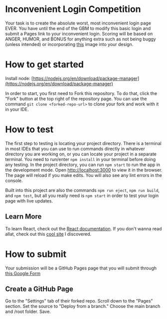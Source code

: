 # Inconvenient Login Competition

Your task is to create the absolute worst, most inconvenient login page EVER. You have until the end of the GBM to modify this basic login and submit a Pages link to your inconvenient login. Scoring will be based on ANGER, HUMOR, and BONUS for anything extra such as not being buggy (unless intended) or incorporating [this](https://avatars.githubusercontent.com/u/77300333?v=4) image into your design.

# How to get started

Install node: [https://nodejs.org/en/download/package-manager](https://nodejs.org/en/download/package-manager)

In order to start, you first need to Fork this repository. To do that, click the "Fork" button at the top right of the repository page. You can use the command `git clone <forked-repo-url>` to clone your fork and work with it in your IDE.

# How to test

The first step to testing is locating your project directory. There is a terminal in most IDEs that you can use to run commands directly in whatever directory you are working on, or you can locate your project in a separate terminal. You need to run/enter `npm install` in your terminal before doing any testing. In the project directory, you can run `npm start` to run the app in the development mode. Open [http://localhost:3000](http://localhost:3000) to view it in the browser. The page will reload if you make edits. You will also see any lint errors in the console.

Built into this project are also the commands `npm run eject`, `npm run build`, and `npm test`, but all you really need is `npm start` in order to test your login page with live updates.

## Learn More

To learn React, check out the [React documentation](https://reactjs.org/).
If you don't wanna read allat, check out this [cool site](https://chatgpt.com/) I discovered.

# How to submit

Your submission will be a GitHub Pages page that you will submit through [this Google Form](https://forms.gle/NAPzfva9Yktr3uMR9)

## Create a GitHub Page

Go to the "Settings" tab of their forked repo. Scroll down to the "Pages" section. Set the source to "Deploy from a branch." Choose the main branch and /root folder. Save.

